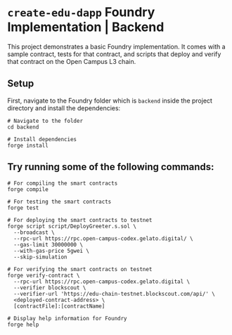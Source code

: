 # `create-edu-dapp` Foundry Implementation | Backend

This project demonstrates a basic Foundry implementation. It comes with a sample contract, tests for that contract, and scripts that deploy and verify that contract on the Open Campus L3 chain.

## Setup

First, navigate to the Foundry folder which is `backend` inside the project directory and install the dependencies:

```shell
# Navigate to the folder
cd backend

# Install dependencies
forge install
```

## Try running some of the following commands:

```shell
# For compiling the smart contracts
forge compile

# For testing the smart contracts
forge test

# For deploying the smart contracts to testnet
forge script script/DeployGreeter.s.sol \
  --broadcast \
  --rpc-url https://rpc.open-campus-codex.gelato.digital/ \
  --gas-limit 30000000 \
  --with-gas-price 5gwei \
  --skip-simulation

# For verifying the smart contracts on testnet
forge verify-contract \
  --rpc-url https://rpc.open-campus-codex.gelato.digital \
  --verifier blockscout \
  --verifier-url 'https://edu-chain-testnet.blockscout.com/api/' \
  <deployed-contract-address> \
  [contractFile]:[contractName]

# Display help information for Foundry
forge help
```
